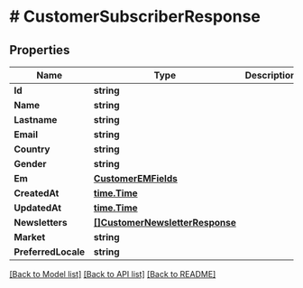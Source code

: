 # # CustomerSubscriberResponse


## Properties 


Name | Type | Description | Notes
------------ | ------------- | ------------- | -------------
**Id**| **string** |   | [optional]
**Name**| **string** |   | [optional]
**Lastname**| **string** |   | [optional]
**Email**| **string** |   | [optional]
**Country**| **string** |   | [optional]
**Gender**| **string** |   | [optional]
**Em**| [**CustomerEMFields**](CustomerEMFields.md) |   | [optional]
**CreatedAt**| [**time.Time**](time.Time.md) |   | [optional]
**UpdatedAt**| [**time.Time**](time.Time.md) |   | [optional]
**Newsletters**| [**[]CustomerNewsletterResponse**](CustomerNewsletterResponse.md) |   | [optional]
**Market**| **string** |   | [optional]
**PreferredLocale**| **string** |   | [optional]


[[Back to Model list]](../../README.md#models) [[Back to API list]](../../README.md#endpoints) [[Back to README]](../../README.md)

